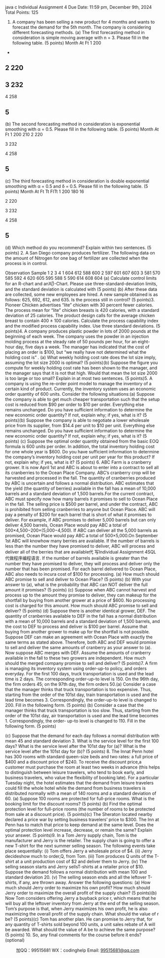 java c
Individual Assignment 4
Due   Date:   11:59   pm,   December   9th, 2024
Total   Points:   125
1. A company   has   been selling a   new   product for 4   months   and wants   to   forecast   the   demand   for   the   5th   month. The company   is considering different forecasting   methods.
(a)   The   first   forecasting   method   in   consideration   is   simple   moving   average   with   n   =   3.   Please   fill   in   the   following table.   (5   points)
Month
At
Ft
1
200
-
2
220
-
3
232
-
4
258
   
5
-
   
(b) The   second forecasting   method   in   consideration   is   exponential   smoothing   with   α   =   0.5.   Please fill   in   the following table.   (5   points)
Month
At
Ft
1
200
210
2
220
   
3
232
   
4
258
   
5
-
   
(c) The third forecasting   method   in   consideration   is   double   exponential   smoothing with   α   =   0.5 and   δ   =   0.5.   Please fill   in the following table.   (5   points)
Month
At
Ft
Tt
FITt
1
200
180
16
   
2
220
   
   
   
3
232
   
   
   
4
258
   
   
   
5
-
   
   
   
(d) Which   method do you   recommend?   Explain within two sentences.   (5   points)
2. A San   Diego company   produces fertilizer. The following data   on the   amount   of   Nitrogen   for   one   bag   of   fertilizer are collected when the   process   is   in control.
   
Observation
Sample
1
2
3
4
1
604
612
588
600
2
597
601
607
603
3
581
570
585
592
4
620
605
595
588
5
590
614
608
604
(a) Calculate control   limits for an   R-chart and   anX(̅)-Chart.   Please   use three-standard-deviation   limits,   and the standard deviation   is calculated with      (5   points)
(b) After these   data   are   collected,   some   new   employees   are   hired. A   new   sample   obtained   is   as follows:   625,   692,   612, and   635.   Is the   process still   in control?   (5   points)3.   Pioneer   Chicken   advertises “lite”   chicken   with   30   percent fewer   calories. The   process   mean for   “lite”   chicken   breasts   is   420   calories,   with   a   standard   deviation   of   25   calories.   The   product   design   calls for the      average   chicken   breast   to   contain   400   ±   100   calories.   Calculate   the    process   capability   index   and   the      modified   process capability   index.   Use three standard deviations.   (5   points)4. A company produces plastic powder in lots of 2000 pounds at the beginning of each week. The company   uses   the   powder   in   an   injection   molding   process   at the   steady   rate   of   50   pounds   per   hour,   for   an   eight-   hour   day, five   days   a week. The   manager   has   indicated that the   cost of   placing   an   order   is   $100,   but   “we   really   have   not determined what the   holding cost   is”   .
(a) What weekly holding cost rate does the   lot size   imply,   assuming the   lot size   2000   is   optimal?   (5   points)(b) Suppose the figure you compute for weekly holding cost rate has been shown to the   manager,   and the   manager says that it is   not that   high. Would   that   mean   the   lot   size   2000   is   too   large   or   too   small?   Explain   in at   most two sentences.   (5   points)5.   A   company   is   using   the   re-order   point   model   to   manage   the   inventory   of   a   certain   kind   of   product.   Currently,   the   inventory   system   uses   an   economic   order   quantity   of   600   units.   Consider   the   following   situations:(a) Suppose the   company   is   able to get   much   cheaper transportation   such   that   the   setup   cost   is   reduced      from    $90    per    order      to      $10      per      order.      Everything      else      remains      unchanged.      Do      you      have      sufficient      information to determine the new economic order quantity? If not, explain why; if   yes, what is it? (5 points)(b)   Suppose   the   company   is   able   to   negotiate   a   lower   wholesale   price   from   its   supplier,   from   $14.4   per   unit to $10 per unit.   Everything else remains unchanged.   Do you   have sufficient   information to   determine   the   new economic order quantity?   If   not, explain why;   if yes,   what   is   it?   (5   points)
(c)   Suppose   the   optimal   order   quantity   obtained   from   the   basic   EOQ   formula   is   600   units   per   order.   In   addition, the total   inventory   holding   cost for   one whole year   is   $600.   Do you   have   sufficient   information   to determine the company’s inventory holding cost per   unit   per   year for this   product?   If   not,   explain why;   if yes, what   is   it?   (5   points)
6. ABC   Farm is a cranberry grower.   It is   now April   1st    and ABC   is about to enter   into   a   contract   to   sell   all   its   cranberries to the Ocean Place Company. ABC’s cranberry crop will be harvested and processed in the fall.   The quantity of cranberries produced by ABC is uncertain and follows a normal distribution. ABC estimates   that   the   yield   (the   quantity   of   berries)   available   in   the   fall   has   a   mean   of   10,000   barrels   and   a   standard   deviation of   1,500   barrels.For the current contract, ABC   must specify now how many   barrels   it   promises to sell to   Ocean   Place   in the   fall. The selling   price is $500   per barrel, and under the   contract, ABC   is   prohibited from selling   cranberries   to anyone but Ocean   Place. ABC will   pay a penalty of $200 for   each   barrel that   is   short   of what   it   promises   to deliver.   For example, if ABC   promises to deliver   5,000   barrels   but   can   only   deliver 4,500   barrels,   Ocean   Place would   pay ABC   a total   of   500×4,500−200×(5,000−4,500).       If ABC   can   deliver   all the   5,000   barrels   as   promised, Ocean   Place would   pay ABC a total of   500×5,000.On September   1st    ABC will   knowhow   many   berries are available.   If the   number   of   barrels   is   less than the   number they   have   promised to deliver, ABC will   process and deliver   all   of the   berries that   are   available代 写Individual Assignment 4SQL
代做程序编程语言.   If   the    number   of   barrels   available   is   greater   than   the    number   they    have    promised   to   deliver,   they   will   process   and   deliver   only   the   number   that   has   been   promised.   For   each   barrel   delivered to   Ocean   Place,   ABC also   needs to incura cost of   $100   for   processing.
(a)   How   much should ABC   promise to sell and deliver to   Ocean   Place?   (5   points)
(b) With your answer to (a), what is the   probability that ABC can   NOT deliver   the full   amount   it   promises?   (5   points)
(c)   Suppose   when   ABC   cannot   harvest   and   process   up   to   the   amount   they   promise   to   deliver,   they   can   makeup for the shortfall   by buying from another grower at a   price of   $600.   No   processing   cost   is charged   for this amount.   How   much should ABC   promise to sell and   deliver?   (5   points)
(d) Suppose there   is another   identical grower,   DEF. The quantity   of cranberries   available   to   DEF   in   the   fall   has a normal distribution with a mean of   10,000   barrels and a standard   deviation   of   1,500   barrels,   and the   cost to   DEF to   process   and   deliver   is   $100   per   barrel. Assume   that   buying   from   another   grower to   make   up for   the   shortfall   is   not   possible.   Suppose   DEF   can   make   an   agreement with   Ocean   Place   with   exactly   the same terms as stated above. Therefore,   both ABC and DEF would promise to sell and deliver the   same   amounts of cranberry as your answer to   (a).   Now suppose   ABC   merges   with   DEF.   Assume   the   amounts   of   cranberry   available   in   the   fall   to   these   two   growers   are   independent.    How    much   should   the    merged   company   promise to sell and deliver?   (5   points)7. A firm is managing its inventory system   using order-up-to   policy,   and   orders   everyday.   For   the first   100   days, truck transportation   is   used and the   lead time   is 2 days. The corresponding   order-up-to   level   is   150.   On the   96th    day, the firm orders 45; on the   97th    day, the firm   orders   50.(a) Consider a case that the manager thinks that truck transportation is too expensive. Thus, starting from   the order of the   101st    day, train transportation is used and the lead time   becomes 3.   Correspondingly, the   order-up-to   level   is changed to 200.   Fill   in the following form. (5   points)
(b)   Consider   a   case that the   manager thinks that truck transportation   is too   slow.   Thus,   starting   from   the   order of the 101st   day, air transportation is used and the lead time becomes 1. Correspondingly, the order-   up-to   level   is changed to   110.   Fill   in the following form. (5   points)

(c)   Suppose   that   the   demand   for   each   day   follows   a   normal   distribution   with   mean   45   and   standard   deviation   3.   What   is   the   service   level   for the   first   100   days?   What   is the   service   level   after   the   101st      day for   (a)? What is the service   level after   the   101st      day for   (b)?   (5   points)
8. The   Innat   Penn   hotel   has   300   rooms with standard   queen-size   beds and   two   rates:   a full   price of   $400   and   a   discount   price   of $240. To   receive the   discount   price,a   customer   must   purchase the   room   at   least   two   weeks   in   advance   (this   helps   to   distinguish   between   leisure   travelers,   who   tend   to   book   early,   and   business   travelers,   who   value   the   flexibility   of   booking   late).   For   a   particular   Tuesday   night,   the   hotel   estimates   that   the   demand   from    leisure   travelers   could   fill   the   whole    hotel    while   the    demand   from   business travelers   is distributed   normally with a   mean of   140   rooms and   a   standard   deviation   of   60.
(a) Suppose 100 rooms are protected for full-price rooms. What is the booking limit   for the discount rooms?   (5   points)
(b)   Find the optimal   protection   level for full-price   rooms   (the   number of   rooms to   be   protected from sale   at a discount   price).   (5   points)(c) The Sheraton   located   nearby declared a   price   war   by setting   business travelers’   price   to   $300.   The   Inn   at   Penn   has   to   match   that   price   to   keep   demand   at   the   same   level.   Does   the   optimal   protection   level   increase, decrease, or   remain the same?   Explain your answer.   (5   points)9.   In   a   Tom      Jerry   supply   chain,   Tom   is   the   manufacturer   and   Jerry   is   the   retailer.   The   supply   chain   is   going    to    offer    a      new    T-shirt    for    the      next      summer      selling      season.      The      following      events      take      place   sequentially:
(i) Tom offers Jerry a wholesale   price   of   $4.
(ii) Jerry   decideshow   much   to   order,Q, from   Tom.
(iii) Tom   produces   Q   units of the T-shirt at a   unit   production cost of   $2   and   deliver   them   to Jerry.
(iv) The selling season starts and Jerry sellsT-shirts at a   retailer price of $10.   Suppose   the   demand   follows   a   normal distribution with   mean   100 and standard deviation   20.
(v) The selling season ends and all the   leftover   T-shirts,   if   any,   are   thrown   away.   Answer the following questions:
(a)   How   much should Jerry   order to   maximize   his   own   profit?   How   much should Jerry   order to   maximize   the overall   profit of the supply chain?   (5   points)(b)   Now   Tom   considers   offering   Jerry   a   buyback   price r,   which   means   that   he   will    buy   all   the   leftover   inventory from   Jerry at the end of the selling season. Tom’s purpose is   that, when   Jerry maximizes his own   profit, he is also maximizing the overall profit of   the supply chain. What should the value of r   be? (5 points)(c) Tom   has another   plan.   He can   promise to Jerry that, for any quantity of T-shirts sold beyond   100 units,   a   unit sales   rebate   of A will   be   awarded.   What should the value   of A   be   to   achieve   the   same   purpose?   (5   points)
10. So, any final comments for the   course   before   it   ends?   (optional)



         
加QQ：99515681  WX：codinghelp  Email: 99515681@qq.com
